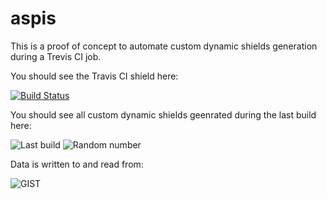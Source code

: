 # aspis

This is a proof of concept to automate custom dynamic shields generation during a Trevis CI job.

You should see the Travis CI shield here:

[![Build Status](https://travis-ci.org/paolobrasolin/aspis.svg?branch=master)](https://travis-ci.org/paolobrasolin/aspis)

You should see all custom dynamic shields geenrated during the last build here:

![Last build](https://img.shields.io/badge/dynamic/json.svg?uri=https%3A%2F%2Fgist.githubusercontent.com%2Fpaolobrasolin%2F746544dafb710a34094d8ad6e0ef9820%2Fraw%2Faspis.json&query=%24.timestamp&label=Last%20build)
![Random number](https://img.shields.io/badge/dynamic/json.svg?uri=https%3A%2F%2Fgist.githubusercontent.com%2Fpaolobrasolin%2F746544dafb710a34094d8ad6e0ef9820%2Fraw%2Faspis.json&query=%24.rnd_int&label=Random%20number)

Data is written to and read from:

![GIST](https://img.shields.io/badge/dynamic/json.svg?uri=https%3A%2F%2Fgist.githubusercontent.com%2Fpaolobrasolin%2F746544dafb710a34094d8ad6e0ef9820%2Fraw%2Faspis.json&query=%24.gist_id&label=GIST)
